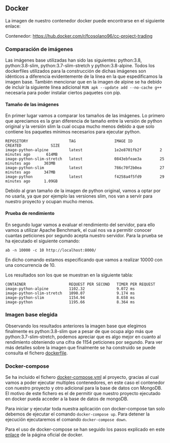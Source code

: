 ## Docker

La imagen de nuestro contenedor docker puede encontrarse en el siguiente enlace:

Contenedor: https://hub.docker.com/r/fcosolano96/cc-project-trading

### Comparación de imágenes

Las imágenes base utilizadas han sido las siguientes: python:3.8, python:3.8-slim, python:3.7-slim-stretch y python:3.8-alpine. Todos los dockerfiles utilizados para la construcción de dichas imágenes son idénticos a diferencia evidentemente de la línea en la que espedificamos la imagen base. También mencionar que en la imagen de alpine se ha debido de incluir la siguiente línea adicional `RUN apk --update add --no-cache g++` necesaria para poder instalar ciertos paquetes con pip.

#### Tamaño de las imágenes

En primer lugar vamos a comparar los tamaños de las imágenes. Lo primero que apreciamos es la gran diferencia de tamaño entre la versión de python original y la versión slim la cual ocupa mucho menos debido a que solo contiene los paquetes mínimos necesarios para ejecutar python.

```shell
REPOSITORY                  TAG                 IMAGE ID            CREATED             SIZE
image-python-alpine         latest              1e2e8701fb2f        2 minutes ago       614MB
image-python-slim-stretch   latest              0843ebfeae3a        25 minutes ago      303MB
image-python-slim           latest              786c70f2b0ea        27 minutes ago      347MB
image-python                latest              f4258a4f5fd9        29 minutes ago      1.09GB
```

Debido al gran tamaño de la imagen de python original, vamos a optar por no usarla, ya que por ejemplo las versiones slim, nos van a servir para nuestro proyecto y ocupan mucho menos.

#### Prueba de rendimiento

En segundo lugar vamos a evaluar el rendimiento del servidor, para ello vamos a utilizar Apache Benchmark, el cual nos va a permitir conocer cuantas peticiones por segundo acepta nuestro servidor. Para la prueba se ha ejecutado el siguiente comando:

```
ab -n 10000 -c 10 http://localhost:8000/
```

En dicho comando estamos especificando que vamos a realizar 10000 con una concurrencia de 10.

Los resultados son los que se muestran en la siguiente tabla:

```shell
CONTAINER                   REQUEST PER SECOND   TIMER PER REQUEST            
image-python-alpine         1102.32              9.072 ms
image-python-slim-stretch   1090.07              9.174 ms
image-python-slim           1154.94              8.658 ms
image-python                1195.66              8.364 ms
```

### Imagen base elegida

Observando los resultados anteriores la imagen base que elegimos finalmente es python:3.8-slim que a pesar de que ocupa algo más que python:3.7-slim-stretch, podemos apreciar que es algo mejor en cuanto al rendimiento obteniendo una cifra de 1154 peticiones por segundo. Para ver más detalles sobre la imagen que finalmente se ha construido se puede consulta el fichero [dockerfile](https://github.com/Solano96/CC-Project-Trading/blob/master/Dockerfile).

### Docker-compose

Se ha incluido el fichero [docker-compose.yml](https://github.com/Solano96/CC-Project-Trading/blob/master/docker-compose.yml) al proyecto, gracias al cual vamos a poder ejecutar multiples contenedores, en este caso el contenedor con nuestro proyecto y otro adicional para la base de datos con MongoDB. El motivo de este fichero es el de permitir que nuestro proyecto ejecutado en docker pueda acceder a la base de datos de mongoDB.

Para iniciar y ejecutar toda nuestra aplicación con docker-compose tan solo debemos de ejecutar el comando `docker-compose up`. Para detener la ejecución ejecutaremos el comando `docker-compose down`.

Para el uso de docker-compose se han seguido los pasos explicado en este [enlace](https://docs.docker.com/compose/) de la página oficial de docker.
